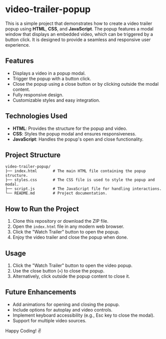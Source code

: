 # video-trailer-popup

This is a simple project that demonstrates how to create a video trailer popup using **HTML**, **CSS**, and **JavaScript**. The popup features a modal window that displays an embedded video, which can be triggered by a button click. It is designed to provide a seamless and responsive user experience.

## Features

- Displays a video in a popup modal.
- Trigger the popup with a button click.
- Close the popup using a close button or by clicking outside the modal content.
- Fully responsive design.
- Customizable styles and easy integration.

## Technologies Used

- **HTML**: Provides the structure for the popup and video.
- **CSS**: Styles the popup modal and ensures responsiveness.
- **JavaScript**: Handles the popup's open and close functionality.

## Project Structure

```
video-trailer-popup/
├── index.html       # The main HTML file containing the popup structure.
├── styles.css       # The CSS file is used to style the popup and modal.
├── script.js        # The JavaScript file for handling interactions.
└── README.md        # Project documentation.
```

## How to Run the Project

1. Clone this repository or download the ZIP file.
2. Open the `index.html` file in any modern web browser.
3. Click the "Watch Trailer" button to open the popup.
4. Enjoy the video trailer and close the popup when done.

## Usage

1. Click the "Watch Trailer" button to open the video popup.
2. Use the close button (`×`) to close the popup.
3. Alternatively, click outside the popup content to close it.

## Future Enhancements

- Add animations for opening and closing the popup.
- Include options for autoplay and video controls.
- Implement keyboard accessibility (e.g., Esc key to close the modal).
- Support for multiple video sources.


Happy Coding! ✌️

